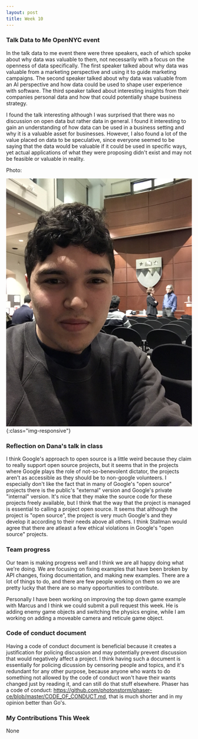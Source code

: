 ```yaml
---
layout: post
title: Week 10
---
```


### Talk Data to Me OpenNYC event
In the talk data to me event there were three speakers, each of which spoke about why data was valuable to them, not necessarily with a focus on the openness of data specifically. The first speaker talked about why data was valuable from a marketing perspective and using it to guide marketing campaigns. The second speaker talked about why data was valuable from an AI perspective and how data could be used to shape user experience with software. The third speaker talked about interesting insights from their companies personal data and how that could potentially shape business strategy.

I found the talk interesting although I was surprised that there was no discussion on open data but rather data in general. I found it interesting to gain an understanding of how data can be used in a business setting and why it is a valuable asset for businesses. However, I also found a lot of the value placed on data to be speculative, since everyone seemed to be saying that the data would be valuable if it could be used in specific ways, yet actual applications of what they were proposing didn't exist and may not be feasible or valuable in reality.

Photo:

![image-title-here](../images/mh_talk1.JPG){:class="img-responsive"}


### Reflection on Dana's talk in class
I think Google's approach to open source is a little weird because they claim to really support open source projects, but it seems that in the projects where Google plays the role of not-so-benevolent dictator, the projects aren't as accessible as they should be to non-google volunteers. I especially don't like the fact that in many of Google's "open source" projects there is the public's "external" version and Google's private "internal" version. It's nice that they make the source code for these projects freely available, but I think that the way that the project is managed is essential to calling a project open source. It seems that although the project is "open source", the project is very much Google's and they develop it according to their needs above all others. I think Stallman would agree that there are atleast a few ethical violations in Google's "open source" projects.

### Team progress
Our team is making progress well and I think we are all happy doing what we're doing. We are focusing on fixing examples that have been broken by API changes, fixing documentation, and making new examples. There are a lot of things to do, and there are few people working on them so we are pretty lucky that there are so many opportunities to contribute.

Personally I have been working on improving the top down game example with Marcus and I think we could submit a pull request this week. He is adding enemy game objects and switching the physics engine, while I am working on adding a moveable camera and reticule game object.

### Code of conduct document

Having a code of conduct document is beneficial because it creates a justification for policing discussion and may potentially prevent discussion that would negatively affect a project. I think having such a document is essentially for policing dicussion by censoring people and topics, and it's redundant for any other purpose, because anyone who wants to do something not allowed by the code of conduct won't have their wants changed just by reading it, and can still do that stuff elsewhere. Phaser has a code of conduct: <https://github.com/photonstorm/phaser-ce/blob/master/CODE_OF_CONDUCT.md>, that is much shorter and in my opinion better than Go's. 

### My Contributions This Week

None
